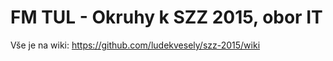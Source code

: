 # FM TUL - Okruhy k SZZ 2015, obor IT

Vše je na wiki: https://github.com/ludekvesely/szz-2015/wiki
